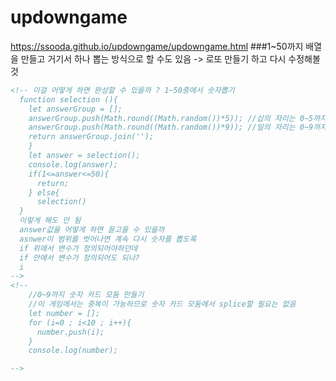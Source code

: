 # updowngame
https://ssooda.github.io/updowngame/updowngame.html
###1~50까지 배열을 만들고 거기서 하나 뽑는 방식으로 할 수도 있음 -> 로또 만들기 하고 다시 수정해볼 것
```html
<!-- 이걸 어떻게 하면 완성할 수 있을까 ? 1~50중에서 숫자뽑기
  function selection (){
    let answerGroup = [];
    answerGroup.push(Math.round((Math.random())*5)); //십의 자리는 0~5까지
    answerGroup.push(Math.round((Math.random())*9)); //일의 자리는 0~9까지
    return answerGroup.join('');
    }
    let answer = selection();
    console.log(answer);
    if(1<=answer<=50){
      return;
    } else{
      selection()
  }
  이렇게 해도 안 됨
  answer값을 어떻게 하면 끌고올 수 있을까
  asnwer이 범위를 벗어나면 계속 다시 숫자를 뽑도록
  if 위에서 변수가 정의되어야하던데
  if 안에서 변수가 정의되어도 되나?
  i
-->
<!--
    //0~9까지 숫자 카드 모둠 만들기
    //이 게임에서는 중복이 가능하므로 숫자 카드 모둠에서 splice할 필요는 없음 
    let number = [];
    for (i=0 ; i<10 ; i++){
      number.push(i);
    }
    console.log(number);

-->
```
